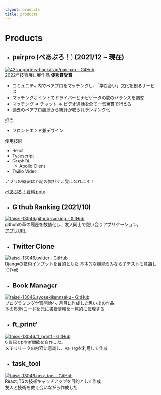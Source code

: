 ```yaml
---
layout: products
title: products
---
```


#  Products

- ## pairpro (ぺあぷろ！) (2021/12 ~ 現在)
[![42supporters-hackason/pair-pro - GitHub](https://gh-card.dev/repos/42supporters-hackason/pair-pro.svg)](https://github.com/42supporters-hackason/pair-pro)  
2022年技育展出展作品 **優秀賞受賞**  
- コミュニティ内でペアプロをマッチングし、「学び合い」文化を創るサービス
- マッチングポイントでドライバーとナビゲータの数のバランスを調整
- マッチング => チャット => ビデオ通話を全て一気通貫で行える
- 過去のペアプロ履歴から統計が取られランキング化

担当
- フロントエンド兼デザイン

使用技術
- React
- Typescript
- GraphQL
  - Apollo Client
- Twilio Video

アプリの概要は下記の資料でご覧になれます！  

[ぺあぷろ！資料.pptx](https://github.com/taisei-13046/TIL_pages/files/9592867/default.pptx)


- ## Github Ranking (2021/10)
[![taisei-13046/github-ranking - GitHub](https://gh-card.dev/repos/taisei-13046/github-ranking.svg)](https://github.com/taisei-13046/github-ranking)  
githubの草の履歴を数値化し、友人同士で競い合うアプリケーション。  
[アプリURL](https://github-rankiing.firebaseapp.com/)  

- ## Twitter Clone
[![taisei-13046/twitter - GitHub](https://gh-card.dev/repos/taisei-13046/twitter.svg)](https://github.com/taisei-13046/twitter)  
Djangoの技術インプットを目的とした
基本的な機能のみならずテストも意識して作成  

- ## Book Manager
[![taisei-13046/syosekikennsaku - GitHub](https://gh-card.dev/repos/taisei-13046/syosekikennsaku.svg)](https://github.com/taisei-13046/syosekikennsaku)  
プログラミング学習開始4ヶ月目に作成した思い出の作品  
本のISBNコードを元に書籍情報を一覧的に管理する  

- ## ft_printf
[![taisei-13046/ft_printf - GitHub](https://gh-card.dev/repos/taisei-13046/ft_printf.svg)](https://github.com/taisei-13046/ft_printf)  
C言語でprintf関数を自作した。  
メモリリークの内容に意識し、va_argを利用して作成  

- ## task_tool
[![taisei-13046/task_tool - GitHub](https://gh-card.dev/repos/taisei-13046/task_tool.svg)](https://github.com/taisei-13046/task_tool)  
React, TSの技術キャッチアップを目的として作成  
友人と技術を教え合いながら作成した  
